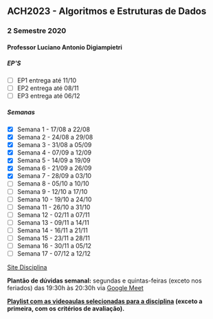 ## ACH2023 - Algoritmos e Estruturas de Dados

### 2 Semestre 2020

#### Professor Luciano Antonio Digiampietri

##### EP'S

- [ ] EP1 entrega até 11/10
- [ ] EP2 entrega até 08/11
- [ ] EP3 entrega até 06/12

##### Semanas

- [x] Semana 1 - 17/08 a 22/08
- [x] Semana 2 - 24/08 a 29/08
- [x] Semana 3 - 31/08 a 05/09
- [x] Semana 4 - 07/09 a 12/09
- [x] Semana 5 - 14/09 a 19/09
- [x] Semana 6 - 21/09 a 26/09
- [x] Semana 7 - 28/09 a 03/10
- [ ] Semana 8 - 05/10 a 10/10
- [ ] Semana 9 - 12/10 a 17/10
- [ ] Semana 10 - 19/10 a 24/10
- [ ] Semana 11 - 26/10 a 31/10
- [ ] Semana 12 - 02/11 a 07/11
- [ ] Semana 13 - 09/11 a 14/11
- [ ] Semana 14 - 16/11 a 21/11
- [ ] Semana 15 - 23/11 a 28/11
- [ ] Semana 16 - 30/11 a 05/12
- [ ] Semana 17 - 07/12 a 12/12

[Site Disciplina](http://www.each.usp.br/digiampietri/ACH2023/)

<b>Plantão de dúvidas semanal:</b> segundas e quintas-feiras (exceto nos feriados) das 19:30h às
20:30h via [Google Meet](https://meet.google.com/qhz-aobi-cpj)

<b>[Playlist com as videoaulas selecionadas para a disciplina](https://www.youtube.com/playlist?list=PL_JAaU8k6DQXxJ_HL_kiy8_jXzGs6e6EH)<b>
(exceto a primeira, com os critérios de avaliação).

